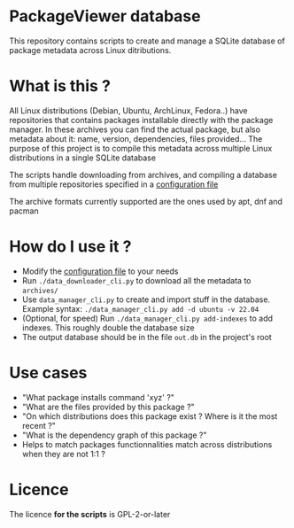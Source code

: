 # PackageViewer database

This repository contains scripts to create and manage a SQLite database of package metadata across Linux ditributions.

# What is this ?

All Linux distributions (Debian, Ubuntu, ArchLinux, Fedora..) have repositories that contains packages installable directly with the package manager. In these archives you can find the actual package, but also metadata about it: name, version, dependencies, files provided... The purpose of this project is to compile this metadata across multiple Linux distributions in a single SQLite database

The scripts handle downloading from archives, and compiling a database from multiple repositories specified in a [configuration file](config.yml)

The archive formats currently supported are the ones used by apt, dnf and pacman

# How do I use it ?
- Modify the [configuration file](config.yml) to your needs
- Run `./data_downloader_cli.py` to download all the metadata to `archives/`
- Use `data_manager_cli.py` to create and import stuff in the database. Example syntax: `./data_manager_cli.py add -d ubuntu -v 22.04`
- (Optional, for speed) Run `./data_manager_cli.py add-indexes` to add indexes. This roughly double the database size
- The output database should be in the file `out.db` in the project's root

# Use cases
- "What package installs command 'xyz' ?"
- "What are the files provided by this package ?"
- "On which distributions does this package exist ? Where is it the most recent ?"
- "What is the dependency graph of this package ?"
- Helps to match packages functionnalities match across distributions when they are not 1:1 ?

# Licence
The licence **for the scripts** is GPL-2-or-later
